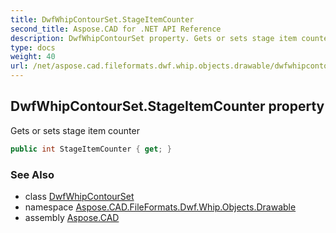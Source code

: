 ```yaml
---
title: DwfWhipContourSet.StageItemCounter
second_title: Aspose.CAD for .NET API Reference
description: DwfWhipContourSet property. Gets or sets stage item counter
type: docs
weight: 40
url: /net/aspose.cad.fileformats.dwf.whip.objects.drawable/dwfwhipcontourset/stageitemcounter/
---
```

## DwfWhipContourSet.StageItemCounter property

Gets or sets stage item counter

```csharp
public int StageItemCounter { get; }
```

### See Also

* class [DwfWhipContourSet](../)
* namespace [Aspose.CAD.FileFormats.Dwf.Whip.Objects.Drawable](../../../aspose.cad.fileformats.dwf.whip.objects.drawable/)
* assembly [Aspose.CAD](../../../)


